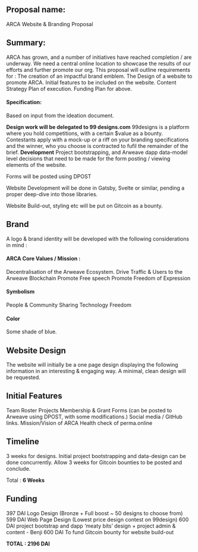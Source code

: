 ## Proposal name:
ARCA Website & Branding Proposal

## Summary:

ARCA has grown, and a number of initiatives have reached completion / are underway.
We need a central online location to showcase the results of our efforts and further promote our org.
This proposal will outline requirements for :
The creation of an impactful brand emblem.
The Design of a website to promote ARCA.
Initial features to be included on the website.
Content Strategy
Plan of execution.
Funding Plan for above.


#### Specification:
Based on input from the ideation document.

**Design work will be delegated to 99 designs.com**
99designs is a platform where you hold competitions, with a certain $value as a bounty. Contestants apply with a mock-up or a riff on your branding specifications and the winner, who you choose is contracted to fufil the remainder of the brief.
**Development** 
Project bootstrapping, and Arweave dapp data-model level decisions that need to be made for the form posting / viewing elements of the website.

Forms will be posted using DPOST

Website Development will be done in Gatsby, Svelte or similar, pending a proper deep-dive into those libraries.

Website Build-out, styling etc will be put on Gitcoin as a bounty.

## Brand
A logo & brand identity will be developed with the following considerations in mind :

#### ARCA Core Values / Mission :
Decentralisation of the Arweave Ecosystem.
Drive Traffic & Users to the Arweave Blockchain
Promote Free speech
Promote Freedom of Expression

#### Symbolism
People & Community
Sharing
Technology
Freedom

#### Color
Some shade of blue.

## Website Design
The website will initially be a one page design displaying the following information in an interesting & engaging way.
A minimal, clean design will be requested.

## Initial Features
Team Roster
Projects
Membership & Grant Forms (can be posted to Arweave using DPOST, with some modifications.)
Social media / GitHub links.
Mission/Vision of ARCA
Health check of perma.online

## Timeline
3 weeks for designs.
Initial project bootstrapping and data-design can be done concurrently.
Allow 3 weeks for Gitcoin bounties to be posted and conclude.

Total : **6 Weeks**

## Funding

397 DAI Logo Design (Bronze + Full boost ~ 50 designs to choose from)
599 DAI Web Page Design (Lowest price design contest on 99design)
600 DAI project bootstrap and dapp ‘meaty bits’ design + project admin & content - Benji
600 DAI To fund Gitcoin bounty for website build-out

**TOTAL : 2196 DAI**

